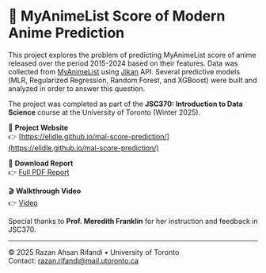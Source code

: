 # 🎌 MyAnimeList Score of Modern Anime Prediction

This project explores the problem of predicting MyAnimeList score of anime released over the period 2015-2024 based on their features. Data was collected from [MyAnimeList](https://myanimelist.net) using [Jikan](https://jikan.moe/) API. Several predictive models (MLR, Regularized Regression, Random Forest, and XGBoost) were built and analyzed in order to answer this question.

The project was completed as part of the **JSC370: Introduction to Data Science** course at the University of Toronto (Winter 2025).

🔗 **Project Website**  
👉 [https://elidle.github.io/mal-score-prediction/](https://elidle.github.io/mal-score-prediction/)

📄 **Download Report**  
👉 [Full PDF Report](docs/report.pdf)

🎬 **Walkthrough Video**  
👉 [Video](https://utoronto-my.sharepoint.com/:v:/g/personal/razan_rifandi_mail_utoronto_ca/EWv4pJX5TXZJs0RB3VnN3mQBkc5D9bNj6sLNCwsxzuQZcw?nav=eyJyZWZlcnJhbEluZm8iOnsicmVmZXJyYWxBcHAiOiJPbmVEcml2ZUZvckJ1c2luZXNzIiwicmVmZXJyYWxBcHBQbGF0Zm9ybSI6IldlYiIsInJlZmVycmFsTW9kZSI6InZpZXciLCJyZWZlcnJhbFZpZXciOiJNeUZpbGVzTGlua0NvcHkifX0&e=Ot3vbN)

Special thanks to **Prof. Meredith Franklin** for her instruction and feedback in JSC370.

---

© 2025 Razan Ahsan Rifandi • University of Toronto  
Contact: [razan.rifandi@mail.utoronto.ca](mailto:razan.rifandi@mail.utoronto.ca)
